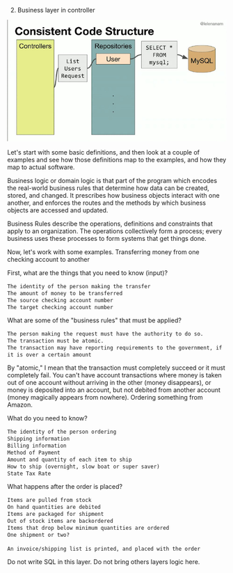 2. Business layer in controller

![controller](/imgs/ctrl.jpg)

Let's start with some basic definitions, and then look at a couple of examples and see how those definitions map to the examples, and how they map to actual software.

Business logic or domain logic is that part of the program which encodes the real-world business rules that determine how data can be created, stored, and changed. It prescribes how business objects interact with one another, and enforces the routes and the methods by which business objects are accessed and updated.

Business Rules describe the operations, definitions and constraints that apply to an organization. The operations collectively form a process; every business uses these processes to form systems that get things done.

Now, let's work with some examples.
Transferring money from one checking account to another

First, what are the things that you need to know (input)?

    The identity of the person making the transfer
    The amount of money to be transferred
    The source checking account number
    The target checking account number

What are some of the "business rules" that must be applied?

    The person making the request must have the authority to do so.
    The transaction must be atomic.
    The transaction may have reporting requirements to the government, if it is over a certain amount

By "atomic," I mean that the transaction must completely succeed or it must completely fail. You can't have account transactions where money is taken out of one account without arriving in the other (money disappears), or money is deposited into an account, but not debited from another account (money magically appears from nowhere).
Ordering something from Amazon.

What do you need to know?

    The identity of the person ordering
    Shipping information
    Billing information
    Method of Payment
    Amount and quantity of each item to ship
    How to ship (overnight, slow boat or super saver)
    State Tax Rate

What happens after the order is placed?

    Items are pulled from stock
    On hand quantities are debited
    Items are packaged for shipment
    Out of stock items are backordered
    Items that drop below minimum quantities are ordered
    One shipment or two?

    An invoice/shipping list is printed, and placed with the order


Do not write SQL in this layer. 
Do not bring others layers logic here.